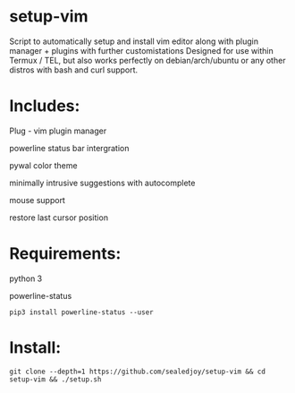 # setup-vim

Script to automatically setup and install vim editor along with plugin manager + plugins with further customistations
Designed for use within Termux / TEL, but also works perfectly on debian/arch/ubuntu or any other distros with bash and curl support.


# Includes: 

Plug - vim plugin manager

powerline status bar intergration

pywal color theme

minimally intrusive suggestions with autocomplete

mouse support

restore last cursor position


# Requirements:

python 3

powerline-status 

`pip3 install powerline-status --user`

# Install:

`git clone --depth=1 https://github.com/sealedjoy/setup-vim && cd setup-vim && ./setup.sh`
